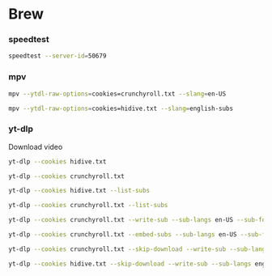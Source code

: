 # Brew

### speedtest
```bash
speedtest --server-id=50679
```

### mpv
```bash
mpv --ytdl-raw-options=cookies=crunchyroll.txt --slang=en-US 
```
```bash
mpv --ytdl-raw-options=cookies=hidive.txt --slang=english-subs 
```

### yt-dlp
Download video
```bash
yt-dlp --cookies hidive.txt 
```
```bash
yt-dlp --cookies crunchyroll.txt 
```
```bash
yt-dlp --cookies hidive.txt --list-subs 
```
```bash
yt-dlp --cookies crunchyroll.txt --list-subs 
```
```bash
yt-dlp --cookies crunchyroll.txt --write-sub --sub-langs en-US --sub-format ass 
```
```bash
yt-dlp --cookies crunchyroll.txt --embed-subs --sub-langs en-US --sub-format ass 
```
```bash
yt-dlp --cookies crunchyroll.txt --skip-download --write-sub --sub-langs en-US --sub-format ass 
```
```bash
yt-dlp --cookies hidive.txt --skip-download --write-sub --sub-langs english-subs --sub-format vtt 
```
